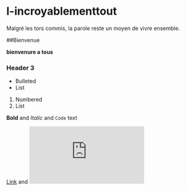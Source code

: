 # l-incroyablementtout
Malgré les tors commis, la parole reste un moyen de vivre ensemble.

##Bienvenue

**bienvenure a tous**

### Header 3

- Bulleted
- List

1. Numbered
2. List

**Bold** and _Italic_ and `Code` text

[Link](https://www.huffingtonpost.fr/2014/11/05/mondes-paralleles-mecanique-quantique-chercheurs_n_6100662.html) and ![Image](https://www.huffingtonpost.fr/2014/11/05/mondes-paralleles-mecanique-quantique-chercheurs_n_6100662.html)
